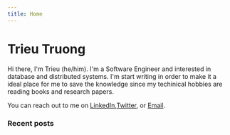 ```yaml
---
title: Home
---
```


# Trieu Truong

Hi there, I'm Trieu (he/him). I'm a Software Engineer and interested in database and distributed systems. I'm start writing in order to make it a ideal place for me to save the knowledge since my techinical hobbies are reading books and research papers.

You can reach out to me on [LinkedIn](https://www.linkedin.com/in/trieutrng/),[Twitter](https://x.com/trieutrng101), or [Email](mailto:trieutrng@gmail.com).

### Recent posts